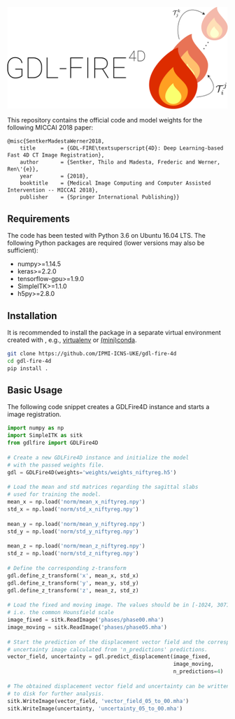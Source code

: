 ![gdl_fire_4d_logo](imgs/logo.png "GDL-FIRE4D")

This repository contains the official code and model weights for the following MICCAI 2018 paper:

```
@misc{SentkerMadestaWerner2018,
    title        = {GDL-FIRE\textsuperscript{4D}: Deep Learning-based Fast 4D CT Image Registration},
    author       = {Sentker, Thilo and Madesta, Frederic and Werner, Ren\'{e}},
    year         = {2018},
    booktitle    = {Medical Image Computing and Computer Assisted Intervention -- MICCAI 2018},
    publisher    = {Springer International Publishing}}
```

## Requirements
The code has been tested with Python 3.6 on Ubuntu 16.04 LTS. The following Python packages are required (lower versions may also be sufficient):
- numpy>=1.14.5
- keras>=2.2.0
- tensorflow-gpu>=1.9.0
- SimpleITK>=1.1.0
- h5py>=2.8.0

## Installation
It is recommended to install the package in a separate virtual environment created with , e.g., [virtualenv](https://virtualenv.pypa.io/en/stable/) or [(mini)conda](https://conda.io/docs/user-guide/install/index.html).
```sh
git clone https://github.com/IPMI-ICNS-UKE/gdl-fire-4d
cd gdl-fire-4d
pip install .
```


## Basic Usage
The following code snippet creates a GDLFire4D instance and starts a image registration.
```python
import numpy as np
import SimpleITK as sitk
from gdlfire import GDLFire4D

# Create a new GDLFire4D instance and initialize the model
# with the passed weights file.
gdl = GDLFire4D(weights='weights/weights_niftyreg.h5')

# Load the mean and std matrices regarding the sagittal slabs
# used for training the model.
mean_x = np.load('norm/mean_x_niftyreg.npy')
std_x = np.load('norm/std_x_niftyreg.npy')

mean_y = np.load('norm/mean_y_niftyreg.npy')
std_y = np.load('norm/std_y_niftyreg.npy')

mean_z = np.load('norm/mean_z_niftyreg.npy')
std_z = np.load('norm/std_z_niftyreg.npy')

# Define the corresponding z-transform
gdl.define_z_transform('x', mean_x, std_x)
gdl.define_z_transform('y', mean_y, std_y)
gdl.define_z_transform('z', mean_z, std_z)

# Load the fixed and moving image. The values should be in [-1024, 3071],
# i.e. the common Hounsfield scale
image_fixed = sitk.ReadImage('phases/phase00.mha')
image_moving = sitk.ReadImage('phases/phase05.mha')

# Start the prediction of the displacement vector field and the corresponding
# uncertainty image calculated from 'n_predictions' predictions.
vector_field, uncertainty = gdl.predict_displacement(image_fixed,
                                                     image_moving,
                                                     n_predictions=4)

# The obtained displacement vector field and uncertainty can be written
# to disk for further analysis.
sitk.WriteImage(vector_field, 'vector_field_05_to_00.mha')
sitk.WriteImage(uncertainty, 'uncertainty_05_to_00.mha')
```
